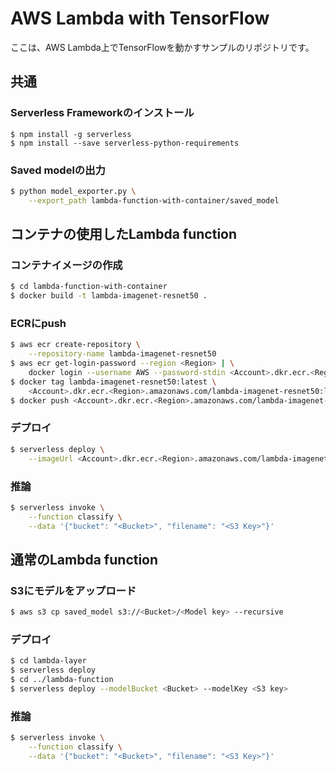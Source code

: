 # AWS Lambda with TensorFlow
ここは、AWS Lambda上でTensorFlowを動かすサンプルのリポジトリです。

## 共通
### Serverless Frameworkのインストール
```
$ npm install -g serverless
$ npm install --save serverless-python-requirements
```

### Saved modelの出力
```bash
$ python model_exporter.py \
    --export_path lambda-function-with-container/saved_model
```

## コンテナの使用したLambda function
### コンテナイメージの作成
```bash
$ cd lambda-function-with-container
$ docker build -t lambda-imagenet-resnet50 .
```

### ECRにpush
```bash
$ aws ecr create-repository \
    --repository-name lambda-imagenet-resnet50
$ aws ecr get-login-password --region <Region> | \
    docker login --username AWS --password-stdin <Account>.dkr.ecr.<Region>.amazonaws.com
$ docker tag lambda-imagenet-resnet50:latest \
    <Account>.dkr.ecr.<Region>.amazonaws.com/lambda-imagenet-resnet50:latest
$ docker push <Account>.dkr.ecr.<Region>.amazonaws.com/lambda-imagenet-resnet50:latest
```

### デプロイ
```bash
$ serverless deploy \
    --imageUrl <Account>.dkr.ecr.<Region>.amazonaws.com/lambda-imagenet-resnet50:latest
```

### 推論
```bash
$ serverless invoke \
    --function classify \
    --data '{"bucket": "<Bucket>", "filename": "<S3 Key>"}'
```

## 通常のLambda function
### S3にモデルをアップロード
```bash
$ aws s3 cp saved_model s3://<Bucket>/<Model key> --recursive
```

###  デプロイ
```bash
$ cd lambda-layer
$ serverless deploy
$ cd ../lambda-function
$ serverless deploy --modelBucket <Bucket> --modelKey <S3 key>
```

### 推論
```bash
$ serverless invoke \
    --function classify \
    --data '{"bucket": "<Bucket>", "filename": "<S3 Key>"}'
```